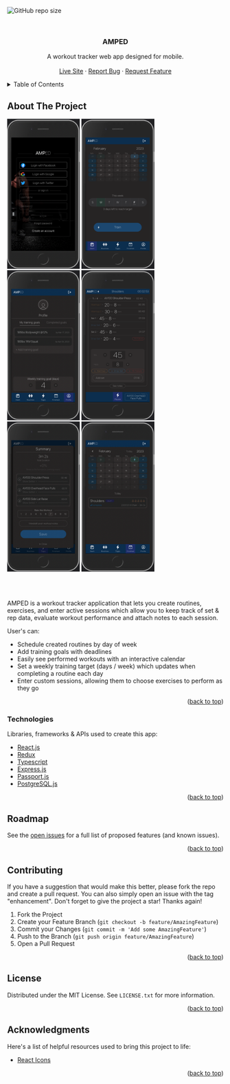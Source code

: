 <div id="top"></div>

<!-- Button Shields (only available when repo goes public)  -->
![GitHub repo size](https://img.shields.io/github/repo-size/ryanhartwig/amped?logo=GitHub&style=for-the-badge)


<!-- PROJECT LOGO -->
<br />
<div align="center">

  <h3 align="center">AMPED</h3>

  <p align="center">
    A workout tracker web app designed for mobile. 
    <br />
    <br />
    <a href="https://ampedpro.netlify.app">Live Site</a>
    ·
    <a href="https://github.com/ryanhartwig/amped/issues">Report Bug</a>
    ·
    <a href="https://github.com/ryanhartwig/amped/issues">Request Feature</a>
  </p>
</div>



<!-- TABLE OF CONTENTS -->
<details>
  <summary>Table of Contents</summary>
  <ol>
    <li>
      <a href="#about-the-project">About The Project</a>
      <ul>
        <li><a href="#technologies">Technologies</a></li>
      </ul>
    </li>
    <li><a href="#roadmap">Roadmap</a></li>
    <li><a href="#contributing">Contributing</a></li>
    <li><a href="#license">License</a></li>
    <li><a href="#acknowledgments">Acknowledgments</a></li>
  </ol>
</details>



<!-- ABOUT THE PROJECT -->
## About The Project

<div display="flex">
  <img height='350px' src="./screenshots/screenshot.png" alt="Reddit mini screenshot" />
  <img height='350px' src="./screenshots/screenshot_dash.png" alt="Reddit mini screenshot" />
  <img height='350px' src="./screenshots/screenshot_profile.png" alt="Reddit mini screenshot" />
  <img height='350px' src="./screenshots/screenshot_session.png" alt="Reddit mini screenshot" />
  <img height='350px' src="./screenshots/screenshot_summary.png" alt="Reddit mini screenshot" />
  <img height='350px' src="./screenshots/screenshot_completed.png" alt="Reddit mini screenshot" />
</div>


<br><br/>

AMPED is a workout tracker application that lets you create routines, exercises, and enter active sessions which allow you to keep track of set & rep data, evaluate workout performance and attach notes to each session.

User's can:

* Schedule created routines by day of week
* Add training goals with deadlines
* Easily see performed workouts with an interactive calendar
* Set a weekly training target (days / week) which updates when completing a routine each day
* Enter custom sessions, allowing them to choose exercises to perform as they go


<p align="right">(<a href="#top">back to top</a>)</p>


### Technologies

Libraries, frameworks & APIs used to create this app: 

* [React.js](https://reactjs.org/)
* [Redux](https://https://redux.js.org/)
* [Typescript](https://www.typescriptlang.org/)
* [Express.js](https://expressjs.com/)
* [Passport.js](https://www.passportjs.org/)
* [PostgreSQL.js](https://www.postgresql.org/)


<p align="right">(<a href="#top">back to top</a>)</p>



<!-- ROADMAP -->
## Roadmap

See the [open issues](https://github.com/ryanhartwig/amped/issues) for a full list of proposed features (and known issues).

<p align="right">(<a href="#top">back to top</a>)</p>



<!-- CONTRIBUTING -->
## Contributing

If you have a suggestion that would make this better, please fork the repo and create a pull request. You can also simply open an issue with the tag "enhancement".
Don't forget to give the project a star! Thanks again!

1. Fork the Project
2. Create your Feature Branch (`git checkout -b feature/AmazingFeature`)
3. Commit your Changes (`git commit -m 'Add some AmazingFeature'`)
4. Push to the Branch (`git push origin feature/AmazingFeature`)
5. Open a Pull Request

<p align="right">(<a href="#top">back to top</a>)</p>



<!-- LICENSE -->
## License

Distributed under the MIT License. See `LICENSE.txt` for more information.

<p align="right">(<a href="#top">back to top</a>)</p>



<!-- ACKNOWLEDGMENTS -->
## Acknowledgments

Here's a list of helpful resources used to bring this project to life:

* [React Icons](https://react-icons.github.io/react-icons/search)


<p align="right">(<a href="#top">back to top</a>)</p>
